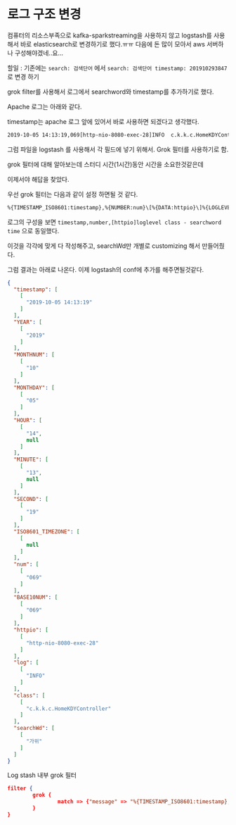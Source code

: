 # 로그 구조 변경 



컴퓨터의 리소스부족으로 kafka-sparkstreaming을 사용하지 않고 logstash를 사용해서 바로 elasticsearch로 변경하기로 했다.ㅠㅠ 다음에 돈 많이 모아서 aws 서버하나 구성해야겠네..요...



할일 : 기존에는 `search: 검색단어` 에서   `search: 검색단어 timestamp: 201910293847` 로 변경 하기 



grok filter를 사용해서 로그에서 searchword와 timestamp를 추가하기로 했다.

Apache 로그는 아래와 같다. 

timestamp는 apache 로그 앞에 있어서 바로 사용하면 되겠다고 생각했다.

```txt
2019-10-05 14:13:19,069[http-nio-8080-exec-28]INFO  c.k.k.c.HomeKDYController - 가위 Sat Oct 05 14:13:19 KST 2019
```



그럼 파일을 logstash 를 사용해서 각 필드에 넣기 위해서. Grok 필터를 사용하기로 함.

grok 필터에 대해 알아보는데 스터디 시간(1시간)동안 시간을 소요한것같은데 

이제서야 해답을 찾았다.

우선 grok 필터는 다음과 같이 설정 하면될 것 같다.

```txt
%{TIMESTAMP_ISO8601:timestamp},%{NUMBER:num}\[%{DATA:httpio}\]%{LOGLEVEL:log-level}  %{DATA:class} \- (?<searchWd>[a-힣].)
```



로그의 구성을 보면 `timestamp,number,[httpio]loglevel class - searchword time` 으로 동일했다.

이것을 각각에 맞게 다 작성해주고, searchWd만 개별로 customizing 해서 만들어줬다.

그럼 결과는 아래로 나온다. 이제 logstash의 conf에 추가를 해주면될것같다.

```json
{
  "timestamp": [
    [
      "2019-10-05 14:13:19"
    ]
  ],
  "YEAR": [
    [
      "2019"
    ]
  ],
  "MONTHNUM": [
    [
      "10"
    ]
  ],
  "MONTHDAY": [
    [
      "05"
    ]
  ],
  "HOUR": [
    [
      "14",
      null
    ]
  ],
  "MINUTE": [
    [
      "13",
      null
    ]
  ],
  "SECOND": [
    [
      "19"
    ]
  ],
  "ISO8601_TIMEZONE": [
    [
      null
    ]
  ],
  "num": [
    [
      "069"
    ]
  ],
  "BASE10NUM": [
    [
      "069"
    ]
  ],
  "httpio": [
    [
      "http-nio-8080-exec-28"
    ]
  ],
  "log": [
    [
      "INFO"
    ]
  ],
  "class": [
    [
      "c.k.k.c.HomeKDYController"
    ]
  ],
  "searchWd": [
    [
      "가위"
    ]
  ]
}
```



Log stash 내부 grok 필터 

```json
filter {
        grok {
                match => {"message" => "%{TIMESTAMP_ISO8601:timestamp},%{NUMBER:num}\[%{DATA:httpio}\]%{LOGLEVEL:log-level}  %{DATA:class} \- (?<searchWd>[a-힣].)"}
        }
}
```

